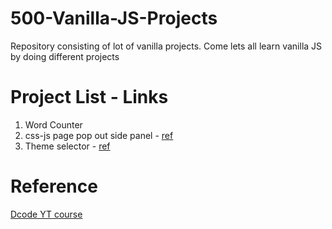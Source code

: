 # 500-Vanilla-JS-Projects

Repository consisting of lot of vanilla projects. Come lets all learn vanilla JS by doing different projects

# Project List - Links

1. Word Counter
2. css-js page pop out side panel - [ref](https://www.youtube.com/watch?v=FeAhHPaGyVA)
3. Theme selector - [ref](https://www.youtube.com/watch?v=FEfs0OkjZ9c&t=837s)

# Reference

[Dcode YT course](https://www.youtube.com/c/dcode-software)
